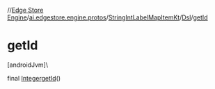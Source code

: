 //[Edge Store Engine](../../../../index.md)/[ai.edgestore.engine.protos](../../index.md)/[StringIntLabelMapItemKt](../index.md)/[Dsl](index.md)/[getId](get-id.md)

# getId

[androidJvm]\

final [Integer](https://developer.android.com/reference/kotlin/java/lang/Integer.html)[getId](get-id.md)()
